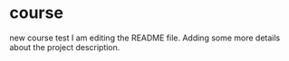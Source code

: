 # course
new course test
I am editing the README file. Adding some more details about the project description.

